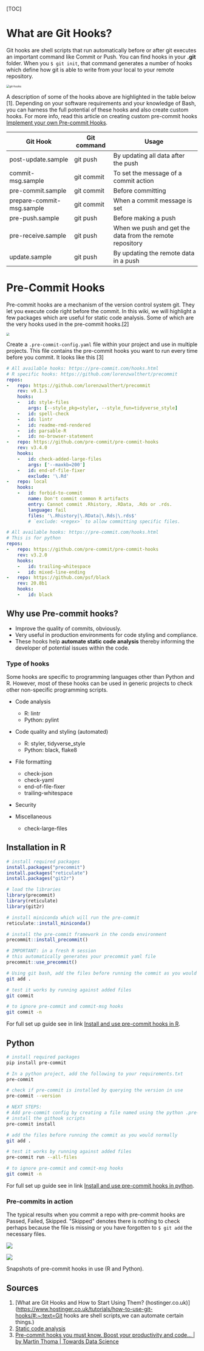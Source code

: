 [TOC]

# What are Git Hooks?

Git hooks are shell scripts that run automatically before or after git executes an important command like Commit or Push. You can find hooks in your **.git** folder. When you `$ git init`, that command generates a number of hooks which define how git is able to write from your local to your remote repository. 

<img src=".\images\git-hooks.png" alt="git-hooks" style="zoom:50%;" />

A description of some of the hooks above are highlighted in the table below [1]. Depending on your software requirements and your knowledge of Bash, you can harness the full potential of these hooks and also create custom hooks. For more info, read this article on creating custom pre-commit hooks [Implement your own Pre-commit Hooks](https://towardsdatascience.com/how-to-code-your-own-python-pre-commit-hooks-with-bash-171298c6ee05).

| Git Hook                  | Git command | Usage                                                    |
| ------------------------- | ----------- | -------------------------------------------------------- |
| post-update.sample        | git push    | By updating all data after the push                      |
| commit-msg.sample         | git commit  | To set the message of a commit action                    |
| pre-commit.sample         | git commit  | Before committing                                        |
| prepare-commit-msg.sample | git commit  | When a commit message is set                             |
| pre-push.sample           | git push    | Before making a push                                     |
| pre-receive.sample        | git push    | When we push and get the data from the remote repository |
| update.sample             | git push    | By updating the remote data in a push                    |



# Pre-Commit Hooks

Pre-commit hooks are a mechanism of the version control system git. They let you execute code right before the commit. In this wiki, we will highlight a few packages which are useful for static code analysis. Some of which are the very hooks used in the pre-commit hooks.[2]

<img src=".\images\pre_com_image.jpeg" style="zoom:50%;" />



Create a `.pre-commit-config.yaml` file within your project and use in multiple projects. This file contains the pre-commit hooks you want to run every time before you commit. It looks like this [3]

```yaml
# All available hooks: https://pre-commit.com/hooks.html
# R specific hooks: https://github.com/lorenzwalthert/precommit
repos:
-   repo: https://github.com/lorenzwalthert/precommit
    rev: v0.1.3
    hooks: 
    -   id: style-files
        args: [--style_pkg=styler, --style_fun=tidyverse_style]    
    -   id: spell-check
    -   id: lintr
    -   id: readme-rmd-rendered
    -   id: parsable-R
    -   id: no-browser-statement
-   repo: https://github.com/pre-commit/pre-commit-hooks
    rev: v3.4.0
    hooks: 
    -   id: check-added-large-files
        args: ['--maxkb=200']
    -   id: end-of-file-fixer
        exclude: '\.Rd'
-   repo: local
    hooks:
    -   id: forbid-to-commit
        name: Don't commit common R artifacts
        entry: Cannot commit .Rhistory, .RData, .Rds or .rds.
        language: fail
        files: '\.Rhistory|\.RData|\.Rds|\.rds$'
        # `exclude: <regex>` to allow committing specific files.

```



```yaml
# All available hooks: https://pre-commit.com/hooks.html
# This is for python
repos:
-   repo: https://github.com/pre-commit/pre-commit-hooks
    rev: v3.2.0
    hooks:
    -   id: trailing-whitespace
    -   id: mixed-line-ending
-   repo: https://github.com/psf/black
    rev: 20.8b1
    hooks:
    -   id: black
```



## Why use Pre-commit hooks?

- Improve the quality of commits, obviously.
- Very useful in production environments for code styling and compliance.
- These hooks help **automate static code analysis** thereby informing the developer of potential issues within the code.



### Type of hooks

Some hooks are specific to programming languages other than Python and R. However, most of these hooks can be used in generic projects to check other non-specific programming scripts.

- Code analysis
  - R: lintr
  - Python: pylint
- Code quality and styling (automated)
  - R: styler, tidyverse_style
  - Python: black, flake8

- File formatting
  - check-json
  - check-yaml
  - end-of-file-fixer
  - trailing-whitespace
- Security
- Miscellaneous
  - check-large-files



## Installation in R

```R
# install required packages 
install.packages("precommit")
install.packages("reticulate")
install.packages("git2r")

# load the libraries
library(precommit)
library(reticulate)
library(git2r)

# install miniconda which will run the pre-commit
reticulate::install_miniconda()

# install the pre-commit framework in the conda environment
precommit::install_precommit()

# IMPORTANT: in a fresh R session
# this automatically generates your precommit yaml file
precommit::use_precommit()

```

```bash
# Using git bash, add the files before running the commit as you would normally
git add .

# test it works by running against added files
git commit

# to ignore pre-commit and commit-msg hooks
git commit -n
```

For full set up guide see in link [Install and use pre-commit hooks in R](https://cran.r-project.org/web/packages/precommit/readme/README.html). 



## Python

```bash
# install required packages 
pip install pre-commit

# In a python project, add the following to your requirements.txt 
pre-commit

# check if pre-commit is installed by querying the version in use
pre-commit --version

# NEXT STEPS: 
# Add pre-commit config by creating a file named using the python .pre-commit-config.yaml example above 
# install the githook scripts
pre-commit install

# add the files before running the commit as you would normally
git add .

# test it works by running against added files
pre-commit run --all-files

# to ignore pre-commit and commit-msg hooks
git commit -n
```

For full set up guide see in link [Install and use pre-commit hooks in python](https://pre-commit.com). 



### Pre-commits in action

The typical results when you commit a repo with pre-commit hooks are Passed, Failed, Skipped. "Skipped" denotes there is nothing to check perhaps because the file is missing or you have forgotten to `$ git add` the necessary files.

<img src=".\images\application_r.png" style="zoom:100%;" />

![](.\images\application_python.png)

Snapshots of pre-commit hooks in use (R and Python). 



## Sources

1. [What are Git Hooks and How to Start Using Them? (hostinger.co.uk)](https://www.hostinger.co.uk/tutorials/how-to-use-git-hooks/#:~:text=Git hooks are shell scripts,we can automate certain things.)
2. [Static code analysis](https://towardsdatascience.com/static-code-analysis-for-python-bdce10b8d287)
3. [Pre-commit hooks you must know. Boost your productivity and code… | by Martin Thoma | Towards Data Science](https://towardsdatascience.com/pre-commit-hooks-you-must-know-ff247f5feb7e)
